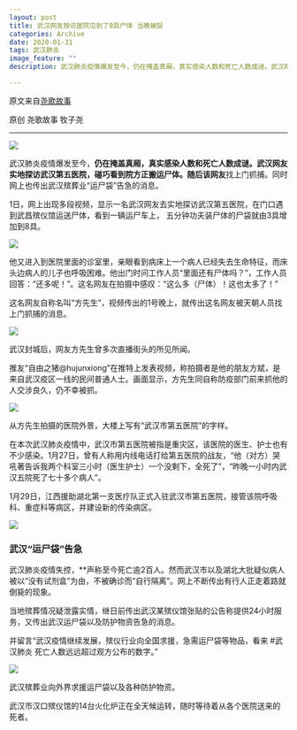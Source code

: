 ```yaml
---
layout: post
title: ​武汉网友按访医院见到了8具尸体 当晚被捉
categories: Archive
date: 2020-01-31
tags: 武汉肺炎
image_feature: ""
description: 武汉肺炎疫情爆发至今，仍在掩盖真厢，真实感染人数和死亡人数成谜。武汉网友实地探访武汉第五医院，碰巧看到院方正搬运尸体。随后该网友找上门抓捕。同时网上也传出武汉殡葬业“运尸袋”告急的消息。

---
```


原文来自[尧歌故事](http://206.189.252.32:8083/%E2%80%8B%E6%AD%A6%E6%B1%89%E7%BD%91%E5%8F%8B%E6%8C%89%E8%AE%BF%E5%8C%BB%E9%99%A2%E8%A7%81%E5%88%B0%E4%BA%868%E5%85%B7%E5%B0%B8%E4%BD%93_%E5%BD%93%E6%99%9A%E8%A2%AB%E6%8D%89.html)

原创 尧歌故事 牧子尧

---

![](https://i.loli.net/2020/02/02/E6iMf9HFqLb3KtJ.jpg)

武汉肺炎疫情爆发至今，**仍在掩盖真厢，真实感染人数和死亡人数成谜。武汉网友实地探访武汉第五医院，碰巧看到院方正搬运尸体。随后该网友**找上门抓捕。同时网上也传出武汉殡葬业“运尸袋”告急的消息。

1日，网上出现多段视频，显示一名武汉网友去实地探访武汉第五医院，在门口遇到武昌殡仪馆运送尸体，看到一辆运尸车上， 五分钟功夫装尸体的尸袋就由3具增加到8具。

![](https://i.loli.net/2020/02/02/WEgJMfnZDx815N7.jpg)

他又进入到医院里面的诊室里，亲眼看到病床上一个病人已经失去生命特征，而床头边病人的儿子也呼吸困难。他出门时问工作人员“里面还有尸体吗？”，工作人员回答：“还多呢！”。这名网友在拍摄中感叹：“这么多（尸体）！这也太多了！”

这名网友自称名叫“方先生”，视频传出的1号晚上，就传出这名网友被天朝人员找上门抓捕的消息。

![](https://i.loli.net/2020/02/02/VaT9kl3RSDohOJY.jpg)

武汉封城后，网友方先生曾多次直播街头的所见所闻。

推友“自由之猪@hujunxiong”在推特上发表视频，称拍摄者是他的朋友方斌，是来自武汉疫区一线的民间普通人士。画面显示，方先生同自称防疫部门前来抓他的人交涉良久，仍不幸被抓。

![](https://i.loli.net/2020/02/02/v2xitZXLVmgeMcj.jpg)

从方先生拍摄的医院外景，大楼上写有“武汉市第五医院”的字样。

在本次武汉肺炎疫情中，武汉市第五医院被指是重灾区，该医院的医生、护士也有不少感染。1月27日，曾有人称用内线电话打给第五医院的战友，“他（对方）哭吼著告诉我两个科室三小时（医生护士）一个没剩下，全死了”，“昨晚一小时内武汉五院死了七十多个病人”。

1月29日，江西援助湖北第一支医疗队正式入驻武汉市第五医院，接管该院呼吸科、重症科等病区，并建设新的传染病区。

![](https://i.loli.net/2020/02/02/RPW9aYbsDQ35cH6.jpg)

### 武汉“运尸袋”告急

武汉肺炎疫情失控，**声称至今死亡逾2百人。然而武汉市以及湖北大批疑似病人被以“没有试剂盒”为由，不被确诊而“自行隔离”。网上不断传出有行人正走着路就倒毙的现象。

当地殡葬情况疑泄露实情，继日前传出武汉某殡仪馆张贴的公告称提供24小时服务，又传出武汉运尸袋以及防护物资告急的消息。

并留言“武汉疫情继续发展，殡仪行业向全国求援，急需运尸袋等物品，看来 #武汉肺炎 死亡人数远远超过观方公布的数字。”

![](https://i.loli.net/2020/02/02/rMaRL27ljyixO5D.jpg)

武汉殡葬业向外界求援运尸袋以及各种防护物资。

武汉市汉口殡仪馆的14台火化炉正在全天候运转，随时等待着从各个医院送来的死者。
